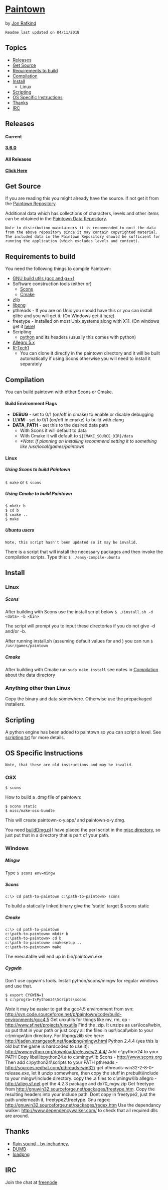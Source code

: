 # [Paintown](http://paintown.org)
by [Jon Rafkind](https://github.com/kazzmir)
```
Readme last updated on 04/11/2018
```

## Topics

* [Releases](#releases)
* [Get Source](#get-source)
* [Requirements to build](#requirements-to-build)
* [Compilation](#compilation)
* [Install](#install)
  * Linux
* [Scripting](#scripting)
* [OS Specific Instructions](#os-specific-instructions)
* [Thanks](#thanks)
* [IRC](#irc)


## Releases

#### Current 
**[3.6.0](https://github.com/kazzmir/paintown/releases/tag/v3.6.0)**

#### All Releases
**[Click Here](https://github.com/kazzmir/paintown/releases)**

## Get Source

If you are reading this you might already have the source. If not get it from the
[Paintown Repository](https://github.com/kazzmir/paintown).

Additional data which has collections of characters, levels and other items can be obtained in the [Paintown Data Repository](https://github.com/kazzmir/paintown-data).
```
Note to distribution maintainers it is recommended to omit the data from the above repository since it may contain copyrighted material.
The included data in the Paintown Repository should be sufficient for running the application (which excludes levels and content).
```
  
## Requirements to build

You need the following things to compile Paintown:
* [GNU build utils (gcc and g++)](http://www.gnu.org/software/gcc/)
* Software construction tools (either or)
	* [Scons](http://www.scons.org)
	* [Cmake](http://www.cmake.org)
* [zlib](http://www.zlib.net/)
* [libpng](http://www.libpng.org/pub/png/libpng.html)
* pthreads - If you are on Unix you should have this or you can install glibc and you will get it. (On Windows get it [here](http://sources.redhat.com/pthreads-win32/))
* freetype - Installed on most Unix systems along with X11. (On windows get it [here](http://gnuwin32.sourceforge.net/packages/freetype.htm))
* Scripting
	* [python](http://www.python.org) and its headers (usually this comes with python)
* [Allegro 5.x](https://github.com/liballeg/allegro5)
* [R-Tech1](http://github.com/kazzmir/r-tech1)
	* You can clone it directly in the paintown directory and it will be built automatically if using Scons otherwise you will need to install it separately

## Compilation
You can build paintown with either Scons or Cmake.

#### Build Environment Flags
* **DEBUG** - set to 0/1 (on/off in cmake) to enable or disable debugging
* **LLVM** - set to 0/1 (on/off in cmake) to build with clang
* **DATA_PATH** - set this to the desired data path
	* With Scons it will default to data
	* With Cmake it will default to `${CMAKE_SOURCE_DIR}/data`
	* _*Note: if planning on installing recommend setting it to something like /usr/local/games/paintown_

#### Linux

##### Using Scons to build Paintown
`$ make` or `$ scons`

##### Using Cmake to build Paintown
```
$ mkdir b
$ cd b
$ cmake ..
$ make
```

  
##### Ubuntu users
```
Note, this script hasn't been updated so it may be invalid.
```
There is a script that will install the necessary packages and then invoke the compilation scripts.
Type this: 
`
$ ./easy-compile-ubuntu
`

## Install

### Linux

##### Scons
After building with Scons use the install script below
`
$ ./install.sh -d <data> -b <bin>
`

The script will prompt you to input these directories if you do not
give -d and/or -b.

After running install.sh (assuming default values for <data> and <bin>) you can run
`
$ /usr/games/paintown
`
##### Cmake
After building with Cmake run `sudo make install` see notes in [Compilation](#compilation) about the data directory

### Anything other than Linux
Copy the binary and data somewhere. Otherwise use the prepackaged installers.

## Scripting

A python engine has been added to paintown so you can script a level. 
See [scripting.txt](../blob/master/scripting.txt) for more details.

## OS Specific Instructions

```
Note, that these are old instructions and may be invalid.
```
### OSX

`$ scons`

How to build a .dmg file of paintown:
```
$ scons static
$ misc/make-osx-bundle
```

This will create paintown-x-y.app/ and paintown-x-y.dmg.

You need [buildDmg.pl](http://www.objectpark.org/buildDMG.html)
I have placed the perl script in the [misc directory](../blob/master/misc/buildDMG.pl), so just put
that in a directory that is part of your path.

### Windows

##### Mingw
Type
`
$ scons env=mingw
`

##### Scons
`
c:\> cd path-to-paintown
c:\path-to-paintown> scons
`

To build a statically linked binary give the 'static' target
$ scons static

##### Cmake
```
c:\> cd path-to-paintown
c:\path-to-paintown> mkdir b
c:\path-to-paintown> cd b
c:\path-to-paintown> cmakesetup ..
c:\path-to-paintown> make
```

The executable will end up in bin/paintown.exe

##### Cygwin

Don't use cygwin's tools. Install python/scons/mingw for regular windows and use that.
```
$ export CYGWIN=1
$ c:\progra~1\Python24\Scripts\scons
```


_Note_ it may be easier to get the gcc4.5 environment from svn:
http://svn.code.sourceforge.net/p/paintown/code/build-environments/gcc4.5
Get unxutils for things like mv, rm, cp - http://www.sf.net/projects/unxutils
Find the .zip. It unzips as usr\local\wbin, so put that in your path or just
copy all the files in usr\local\wbin to your c:\mingw\bin directory.
For libpng/zlib see here: http://tjaden.strangesoft.net/loadpng/mingw.html
Python 2.4.4 (yes this is old but the game is hardcoded to use it):
http://www.python.org/download/releases/2.4.4/
Add c:\python24 to your PATH
Copy libs\libpython24.a to c:\mingw\lib
Scons - http://www.scons.org
Then add c:\python24\scripts to your PATH
pthreads - http://sources.redhat.com/pthreads-win32/
get pthreads-win32-2-8-0-release.exe, let it unzip somewhere, then copy
the stuff in prebuilt\include to your mingw\include directory. copy the
.a files to c:\mingw\lib
allegro - http://alleg.sf.net
get the 4.2.3 package and dx70_mgw.zip
Get freetype from http://gnuwin32.sourceforge.net/packages/freetype.htm. Copy
the resulting headers into your include path. Dont copy in freetype2, just the
path underneath it, freetype2\freetype.
Gnu regex: http://gnuwin32.sourceforge.net/packages/regex.htm
Use the dependancy walker: http://www.dependencywalker.com/ to check that
all required dlls are around.

## Thanks
* [Rain sound - by inchadney.](http://freesound.iua.upf.edu/usersViewSingle.php?id=28867)
* [DUMB](http://dumb.sf.net)
* [loadpng](http://tjaden.strangesoft.net/loadpng/)


## IRC
Join the chat at [freenode](https://webchat.freenode.net/?randomnick=1&channels=paintown)
